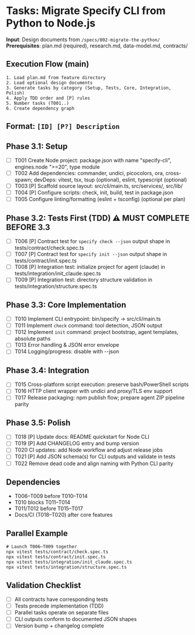 # Tasks: Migrate Specify CLI from Python to Node.js

**Input**: Design documents from `/specs/002-migrate-the-python/`
**Prerequisites**: plan.md (required), research.md, data-model.md, contracts/

## Execution Flow (main)

```
1. Load plan.md from feature directory
2. Load optional design documents
3. Generate tasks by category (Setup, Tests, Core, Integration, Polish)
4. Apply TDD order and [P] rules
5. Number tasks (T001..)
6. Create dependency graph
```

## Format: `[ID] [P?] Description`

## Phase 3.1: Setup

- [ ] T001 Create Node project: package.json with name "specify-cli", engines.node ">=20", type module
- [ ] T002 Add dependencies: commander, undici, picocolors, ora, cross-spawn; devDeps: vitest, tsx, tsup (optional), eslint, typescript (optional)
- [ ] T003 [P] Scaffold source layout: src/cli/main.ts, src/services/, src/lib/
- [ ] T004 [P] Configure scripts: check, init, build, test in package.json
- [ ] T005 Configure linting/formatting (eslint + tsconfig) (optional per plan)

## Phase 3.2: Tests First (TDD) ⚠️ MUST COMPLETE BEFORE 3.3

- [ ] T006 [P] Contract test for `specify check --json` output shape in tests/contract/check.spec.ts
- [ ] T007 [P] Contract test for `specify init --json` output shape in tests/contract/init.spec.ts
- [ ] T008 [P] Integration test: initialize project for agent (claude) in tests/integration/init_claude.spec.ts
- [ ] T009 [P] Integration test: directory structure validation in tests/integration/structure.spec.ts

## Phase 3.3: Core Implementation

- [ ] T010 Implement CLI entrypoint: bin/specify -> src/cli/main.ts
- [ ] T011 Implement `check` command: tool detection, JSON output
- [ ] T012 Implement `init` command: project bootstrap, agent templates, absolute paths
- [ ] T013 Error handling & JSON error envelope
- [ ] T014 Logging/progress: disable with --json

## Phase 3.4: Integration

- [ ] T015 Cross-platform script execution: preserve bash/PowerShell scripts
- [ ] T016 HTTP client wrapper with undici and proxy/TLS env support
- [ ] T017 Release packaging: npm publish flow; prepare agent ZIP pipeline parity

## Phase 3.5: Polish

- [ ] T018 [P] Update docs: README quickstart for Node CLI
- [ ] T019 [P] Add CHANGELOG entry and bump version
- [ ] T020 CI updates: add Node workflow and adjust release jobs
- [ ] T021 [P] Add JSON schema(s) for CLI outputs and validate in tests
- [ ] T022 Remove dead code and align naming with Python CLI parity

## Dependencies

- T006–T009 before T010–T014
- T010 blocks T011–T014
- T011/T012 before T015–T017
- Docs/CI (T018–T020) after core features

## Parallel Example

```
# Launch T006–T009 together
npx vitest tests/contract/check.spec.ts
npx vitest tests/contract/init.spec.ts
npx vitest tests/integration/init_claude.spec.ts
npx vitest tests/integration/structure.spec.ts
```

## Validation Checklist

- [ ] All contracts have corresponding tests
- [ ] Tests precede implementation (TDD)
- [ ] Parallel tasks operate on separate files
- [ ] CLI outputs conform to documented JSON shapes
- [ ] Version bump + changelog complete

